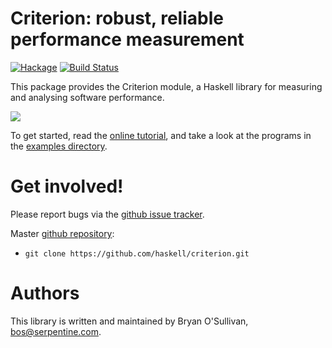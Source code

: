 # Criterion: robust, reliable performance measurement

[![Hackage](https://img.shields.io/hackage/v/criterion.svg)](https://hackage.haskell.org/package/criterion) [![Build Status](https://github.com/haskell/criterion/workflows/Haskell-CI/badge.svg)](https://github.com/haskell/criterion/actions?query=workflow%3AHaskell-CI)

This package provides the Criterion module, a Haskell library for
measuring and analysing software performance.

<a href="http://www.serpentine.com/criterion/fibber.html" target="_blank"><img src="www/fibber-screenshot.png"></a>

To get started, read the [online
tutorial](http://www.serpentine.com/criterion/tutorial.html), and take a look
at the programs in the [examples
directory](https://github.com/haskell/criterion/tree/master/examples).

# Get involved!

Please report bugs via the
[github issue tracker](https://github.com/haskell/criterion/issues).

Master [github repository](https://github.com/haskell/criterion):

* `git clone https://github.com/haskell/criterion.git`

# Authors

This library is written and maintained by Bryan O'Sullivan,
<bos@serpentine.com>.
